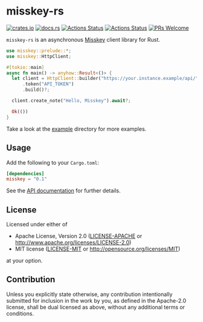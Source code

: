 # misskey-rs

[![crates.io](https://img.shields.io/crates/v/misskey?style=flat-square)](https://crates.io/crates/misskey)
[![docs.rs](https://img.shields.io/badge/docs.rs-misskey-blue?style=flat-square)](https://docs.rs/misskey)
[![Actions Status](https://img.shields.io/github/workflow/status/coord-e/misskey-rs/CI?style=flat-square)](https://github.com/coord-e/misskey-rs/actions?workflow=CI)
[![Actions Status](https://img.shields.io/github/workflow/status/coord-e/misskey-rs/release?style=flat-square)](https://github.com/coord-e/misskey-rs/actions?workflow=release)
[![PRs Welcome](https://img.shields.io/badge/PRs-welcome-brightgreen.svg?style=flat-square)](http://makeapullrequest.com)

`misskey-rs` is an asynchronous [Misskey](https://github.com/syuilo/misskey) client library for Rust.

```rust
use misskey::prelude::*;
use misskey::HttpClient;

#[tokio::main]
async fn main() -> anyhow::Result<()> {
  let client = HttpClient::builder("https://your.instance.example/api/")
      .token("API_TOKEN")
      .build()?;

  client.create_note("Hello, Misskey").await?;

  Ok(())
}
```

Take a look at the [example](https://github.com/coord-e/misskey-rs/tree/develop/example) directory for more examples.

## Usage

Add the following to your `Cargo.toml`:

```toml
[dependencies]
misskey = "0.1"
```

See the [API documentation](https://docs.rs/misskey) for further details.

## License

Licensed under either of

 * Apache License, Version 2.0
    ([LICENSE-APACHE](LICENSE-APACHE) or http://www.apache.org/licenses/LICENSE-2.0)
 * MIT license
		([LICENSE-MIT](LICENSE-MIT) or http://opensource.org/licenses/MIT)

at your option.

## Contribution

Unless you explicitly state otherwise, any contribution intentionally submitted
for inclusion in the work by you, as defined in the Apache-2.0 license, shall be
dual licensed as above, without any additional terms or conditions.
